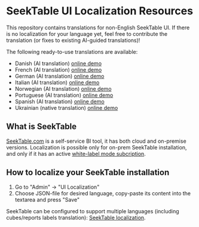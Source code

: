 # SeekTable UI Localization Resources
This repository contains translations for non-English SeekTable UI. If there is no localization for your language yet, feel free to contribute the translation (or fixes to existing AI-guided translations)!

The following ready-to-use translations are available:

* Danish (AI translation) [online demo](http://demo.seektable.com/report/f1117f18a5954782b326c87bc607bbdc?locale=da-DK)
* French (AI translation) [online demo](http://demo.seektable.com/report/f1117f18a5954782b326c87bc607bbdc?locale=fr-FR)
* German (AI translation) [online demo](http://demo.seektable.com/report/f1117f18a5954782b326c87bc607bbdc?locale=de-DE)
* Italian (AI translation) [online demo](http://demo.seektable.com/report/f1117f18a5954782b326c87bc607bbdc?locale=it-IT)
* Norwegian (AI translation) [online demo](http://demo.seektable.com/report/f1117f18a5954782b326c87bc607bbdc?locale=nb-NO)
* Portuguese (AI translation) [online demo](http://demo.seektable.com/report/f1117f18a5954782b326c87bc607bbdc?locale=pt-BR)
* Spanish (AI translation) [online demo](http://demo.seektable.com/report/f1117f18a5954782b326c87bc607bbdc?locale=es-ES)
* Ukrainian (native translation) [online demo](http://demo.seektable.com/report/f1117f18a5954782b326c87bc607bbdc?locale=uk-UA)

## What is SeekTable
[SeekTable.com](https://www.seektable.com/) is a self-service BI tool, it has both cloud and on-premise versions. Localization is possible only for on-prem SeekTable installation, and only if it has an active 
[white-label mode subcription](https://www.seektable.com/help/self-hosted-setup#paid).

## How to localize your SeekTable installation
1. Go to "Admin" &rarr; "UI Localization"
1. Choose JSON-file for desired language, copy-paste its content into the textarea and press "Save"

SeekTable can be configured to support multiple languages (including cubes/reports labels translation): [SeekTable localization](https://www.seektable.com/help/self-hosted-localization).